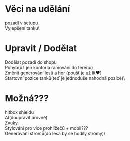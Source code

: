 # Věci na udělání

pozadí v setupu\
Vylepšení tanku\

# Upravit / Dodělat

Dodělat pozadí do shopu\
Pohyb(už jen kontorla ramování do terénu)\
Změnit generování lesů a hor (poušť je už lit♥)\
Startovní pozice tanků(teď je jednoduše nahodná pozice)\

# Možná???

hitbox shieldu\
AI(doupravit úrovně)\
Zvuky\
Stylování pro více prohlížečů + mobil???\
Generování stromů(do lesa by se hodily stromy)\